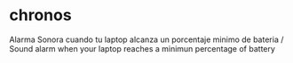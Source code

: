 # chronos
Alarma Sonora cuando tu laptop alcanza un porcentaje minimo de bateria / Sound alarm when your laptop reaches a minimun percentage of battery
